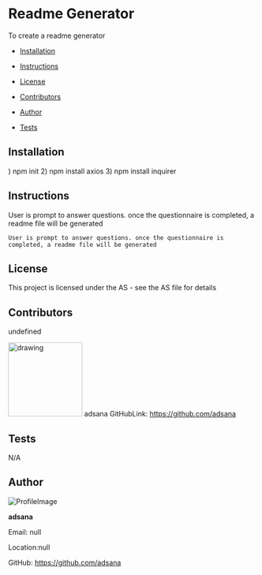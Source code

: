 
# Readme Generator 
To create a readme generator

* [Installation](#Installation)

* [Instructions](#Instructions)

* [License](#License)

* [Contributors](#Contributors)

* [Author](#Author)

* [Tests](#Tests)
## Installation
) npm init 2) npm install axios 3) npm install inquirer
## Instructions
User is prompt to answer questions. once the questionnaire is completed, a readme file will be generated
```
User is prompt to answer questions. once the questionnaire is completed, a readme file will be generated
```
## License 
This project is licensed under the AS - see the AS file for details
## Contributors
undefined
            
 <img src="https://avatars3.githubusercontent.com/u/36611604?v=4" alt="drawing" width="150" display="inline"/> adsana  GitHubLink: https://github.com/adsana
## Tests
N/A 
## Author 

![ProfileImage](https://avatars3.githubusercontent.com/u/36611604?v=4)

**adsana**

Email: null

Location:null

GitHub: https://github.com/adsana
